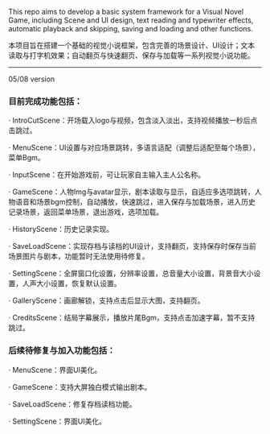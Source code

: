 This repo aims to develop a basic system framework for a Visual Novel Game, including Scene and UI design, text reading and typewriter effects, automatic playback and skipping, saving and loading and other functions.

本项目旨在搭建一个基础的视觉小说框架，包含完善的场景设计、UI设计；文本读取与打字机效果；自动翻页与快速翻页、保存与加载等一系列视觉小说功能。

* * *

05/08 version

### 目前完成功能包括：

· IntroCutScene：开场载入logo与视频，包含淡入淡出，支持视频播放一秒后点击跳过。

· MenuScene：UI设置与对应场景跳转，多语言适配（调整后适配至每个场景），菜单Bgm。

· InputScene：在开始游戏前，可让玩家自主输入主人公名称。

· GameScene：人物Img与avatar显示，剧本读取与显示，自适应多选项跳转，人物语音和场景bgm控制，自动播放，快速跳过，进入保存与加载场景，进入历史记录场景，返回菜单场景，退出游戏，选项加载。

· HistoryScene：历史记录实现。

· SaveLoadScene：实现存档与读档的UI设计，支持翻页，支持保存时保存当前场景图片与剧本，功能暂时无法使用待修复。

· SettingScene：全屏窗口化设置，分辨率设置，总音量大小设置，背景音大小设置，人声大小设置，恢复默认设置。

· GalleryScene：画廊解锁，支持点击后显示大图，支持翻页。

· CreditsScene：结局字幕展示，播放片尾Bgm，支持点击加速字幕，暂不支持跳过。

### 后续待修复与加入功能包括：

· MenuScene：界面UI美化。

· GameScene：支持大屏独白模式输出剧本。

· SaveLoadScene：修复存档读档功能。

· SettingScene：界面UI美化。


